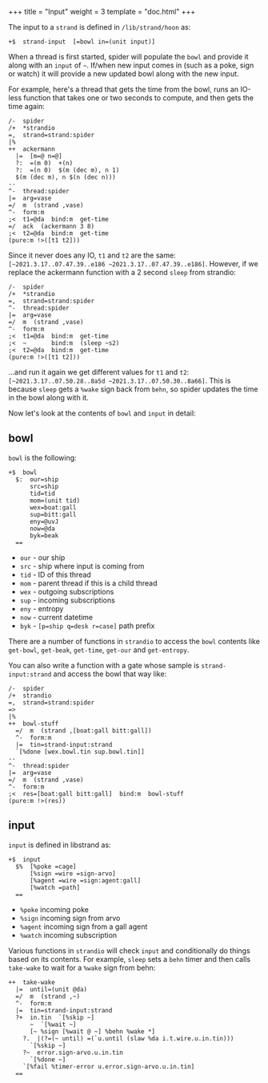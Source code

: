 +++
title = "Input"
weight = 3
template = "doc.html"
+++

The input to a `strand` is defined in `/lib/strand/hoon` as:

```hoon
+$  strand-input  [=bowl in=(unit input)]
```

When a thread is first started, spider will populate the `bowl` and provide it along with an `input` of `~`. If/when new input comes in (such as a poke, sign or watch) it will provide a new updated bowl along with the new input.

For example, here's a thread that gets the time from the bowl, runs an IO-less function that takes one or two seconds to compute, and then gets the time again:

```hoon
/-  spider
/+  *strandio
=,  strand=strand:spider
|%
++  ackermann
  |=  [m=@ n=@]
  ?:  =(m 0)  +(n)
  ?:  =(n 0)  $(m (dec m), n 1)
  $(m (dec m), n $(n (dec n)))
--
^-  thread:spider
|=  arg=vase
=/  m  (strand ,vase)
^-  form:m
;<  t1=@da  bind:m  get-time
=/  ack  (ackermann 3 8)
;<  t2=@da  bind:m  get-time
(pure:m !>([t1 t2]))
```

Since it never does any IO, `t1` and `t2` are the same: `[~2021.3.17..07.47.39..e186 ~2021.3.17..07.47.39..e186]`. However, if we replace the ackermann function with a 2 second `sleep` from strandio:

```hoon
/-  spider
/+  *strandio
=,  strand=strand:spider
^-  thread:spider
|=  arg=vase
=/  m  (strand ,vase)
^-  form:m
;<  t1=@da  bind:m  get-time
;<  ~       bind:m  (sleep ~s2)
;<  t2=@da  bind:m  get-time
(pure:m !>([t1 t2]))
```

...and run it again we get different values for `t1` and `t2`: `[~2021.3.17..07.50.28..8a5d ~2021.3.17..07.50.30..8a66]`. This is because `sleep` gets a `%wake` sign back from `behn`, so spider updates the time in the bowl along with it.

Now let's look at the contents of `bowl` and `input` in detail:

## bowl

`bowl` is the following:

```hoon
+$  bowl
  $:  our=ship
      src=ship
      tid=tid
      mom=(unit tid)
      wex=boat:gall
      sup=bitt:gall
      eny=@uvJ
      now=@da
      byk=beak
  ==
```

- `our` - our ship
- `src` - ship where input is coming from
- `tid` - ID of this thread
- `mom` - parent thread if this is a child thread
- `wex` - outgoing subscriptions
- `sup` - incoming subscriptions
- `eny` - entropy
- `now` - current datetime
- `byk` - `[p=ship q=desk r=case]` path prefix

There are a number of functions in `strandio` to access the `bowl` contents like `get-bowl`, `get-beak`, `get-time`, `get-our` and `get-entropy`.

You can also write a function with a gate whose sample is `strand-input:strand` and access the bowl that way like:

```hoon
/-  spider
/+  strandio
=,  strand=strand:spider
=>
|%
++  bowl-stuff
  =/  m  (strand ,[boat:gall bitt:gall])
  ^-  form:m
  |=  tin=strand-input:strand
  `[%done [wex.bowl.tin sup.bowl.tin]]
--
^-  thread:spider
|=  arg=vase
=/  m  (strand ,vase)
^-  form:m
;<  res=[boat:gall bitt:gall]  bind:m  bowl-stuff
(pure:m !>(res))
```

## input

`input` is defined in libstrand as:

```hoon
+$  input
  $%  [%poke =cage]
      [%sign =wire =sign-arvo]
      [%agent =wire =sign:agent:gall]
      [%watch =path]
  ==
```

- `%poke` incoming poke
- `%sign` incoming sign from arvo
- `%agent` incoming sign from a gall agent
- `%watch` incoming subscription

Various functions in `strandio` will check `input` and conditionally do things based on its contents. For example, `sleep` sets a `behn` timer and then calls `take-wake` to wait for a `%wake` sign from behn:

```hoon
++  take-wake
  |=  until=(unit @da)
  =/  m  (strand ,~)
  ^-  form:m
  |=  tin=strand-input:strand
  ?+  in.tin  `[%skip ~]
      ~  `[%wait ~]
      [~ %sign [%wait @ ~] %behn %wake *]
    ?.  |(?=(~ until) =(`u.until (slaw %da i.t.wire.u.in.tin)))
      `[%skip ~]
    ?~  error.sign-arvo.u.in.tin
      `[%done ~]
    `[%fail %timer-error u.error.sign-arvo.u.in.tin]
  ==
```
